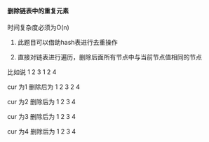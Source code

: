 #### 删除链表中的重复元素

时间复杂度必须为O(n)

1. 此题目可以借助hash表进行去重操作

2. 直接对链表进行遍历，删除后面所有节点中与当前节点值相同的节点


比如说 1 2 3 1 2 4

cur 为1 删除后为 1 2 3 2 4

cur 为2 删除后为 1 2 3 4

cur 为3 删除后为 1 2 3 4

cur 为4 删除后为 1 2 3 4